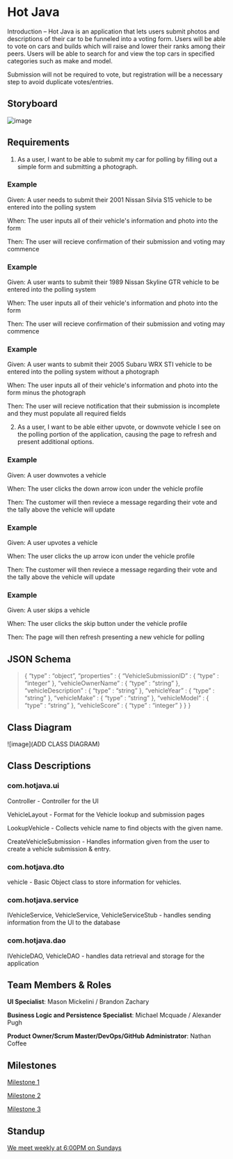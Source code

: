 # Hot Java

Introduction – Hot Java is an application that lets users submit photos and descriptions of their car to be funneled into a voting form. Users will be able to vote on cars and builds which will raise and lower their ranks among their peers. Users will be able to search for and view the top cars in specified categories such as make and model.

Submission will not be required to vote, but registration will be a necessary step to avoid duplicate votes/entries.

## Storyboard

![image](https://user-images.githubusercontent.com/77906864/151719857-563a3985-0a87-4025-9ed9-d33cfc026fad.png)


## Requirements

1. As a user, I want to be able to submit my car for polling by filling out a simple form and submitting a photograph.

### Example

Given: A user needs to submit their 2001 Nissan Silvia S15 vehicle to be entered into the polling system 

When: The user inputs all of their vehicle's information and photo into the form 

Then: The user will recieve confirmation of their submission and voting may commence 


### Example

Given: A user wants to submit their 1989 Nissan Skyline GTR vehicle to be entered into the polling system 

When: The user inputs all of their vehicle's information and photo into the form 

Then: The user will recieve confirmation of their submission and voting may commence 

 
 ### Example

Given: A user wants to submit their 2005 Subaru WRX STI vehicle to be entered into the polling system without a photograph 

When: The user inputs all of their vehicle's information and photo into the form minus the photograph

Then: The user will recieve notification that their submission is incomplete and they must populate all required fields


2. As a user, I want to be able either upvote, or downvote vehicle I see on the polling portion of the application, causing the page to refresh and present additional options.

### Example

Given: A user downvotes a vehicle

When: The user clicks the down arrow icon under the vehicle profile

Then: The customer will then reviece a message regarding their vote and the tally above the vehicle will update

 
 ### Example

Given: A user upvotes a vehicle

When: The user clicks the up arrow icon under the vehicle profile

Then: The customer will then reviece a message regarding their vote and the tally above the vehicle will update

 
 ### Example

Given: A user skips a vehicle

When: The user clicks the skip button under the vehicle profile

Then: The page will then refresh presenting a new vehicle for polling

## JSON Schema

>{ 
>	“type” : “object”, 
>		“properties” : { 
>			“VehicleSubmissionID” : { 
>				“type” : “integer” 
>			}, 
>			“vehicleOwnerName” : {
>				“type” : “string”
>			}, 
>			“vehicleDescription” : {
>				“type” : “string”
>			}, 
>			“vehicleYear” : {
>				“type” : “string” 
>			}, 
>			“vehicleMake” : {
>				“type” : “string”
>			}, 
>			“vehicleModel” : {
>				“type” : “string”
>			}, 
>			“vehicleScore” : {
>				“type” : “integer”
>			}
>		}
>	} 

## Class Diagram

![image](ADD CLASS DIAGRAM)

## Class Descriptions

### com.hotjava.ui

Controller - Controller for the UI

VehicleLayout - Format for the Vehicle lookup and submission pages

LookupVehicle - Collects vehicle name to find objects with the given name.

CreateVehicleSubmission - Handles information given from the user to create a vehicle submission & entry.


### com.hotjava.dto

vehicle - Basic Object class to store information for vehicles.


### com.hotjava.service

IVehicleService, VehicleService, VehicleServiceStub - handles sending information from the UI to the database


### com.hotjava.dao

IVehicleDAO, VehicleDAO - handles data retrieval and storage for the application

## Team Members & Roles

**UI Specialist**: Mason Mickelini / Brandon Zachary

**Business Logic and Persistence Specialist**: Michael Mcquade / Alexander Pugh

**Product Owner/Scrum Master/DevOps/GitHub Administrator**: Nathan Coffee

## Milestones

[Milestone 1](https://github.com/coffee-ns/hotjava/milestone/1)

[Milestone 2](https://github.com/coffee-ns/hotjava/milestone/2)

[Milestone 3](https://github.com/coffee-ns/hotjava/milestone/3)

## Standup

[We meet weekly at 6:00PM on Sundays](https://teams.microsoft.com/l/meetup-join/19%3ameeting_ZGM4NjIwYTYtYmQzYi00OWUzLWIxYmUtODFhZGMwZjMyYzNj%40thread.v2/0?context=%7b%22Tid%22%3a%22f5222e6c-5fc6-48eb-8f03-73db18203b63%22%2c%22Oid%22%3a%22f763efca-3726-4129-8023-2d5dda742031%22%7d)
